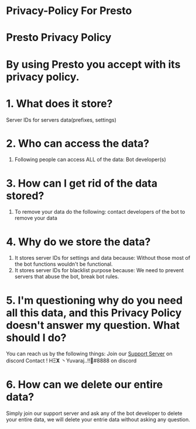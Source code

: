 # Privacy-Policy For Presto
# **Presto Privacy Policy**
# By using Presto you accept with its privacy policy.
# 1. What does it store?
Server IDs for servers data(prefixes, settings)
# 2. Who can access the data?
1. Following people can access ALL of the data:
Bot developer(s)
# 3. How can I get rid of the data stored?
1. To remove your data do the following:
contact developers of the bot to remove your data
# 4. Why do we store the data?
1. It stores server IDs for settings and data because:
Without those most of the bot functions wouldn't be functional.
2. It stores server IDs for blacklist purpose because:
We need to prevent servers that abuse the bot, break bot rules.
# 5. I'm questioning why do you need all this data, and this Privacy Policy doesn't answer my question. What should I do?
You can reach us by the following things:
Join our [Support Server](https://discord.gg/2aVHepcCNJ) on discord
Contact !          HΞ𝐗 丶Yuvaraj..!!🥀#8888  on discord
# 6. How can we delete our entire data?
Simply join our support server and ask any of the bot developer to delete your entire data, we will delete your entrie data without asking any question.
